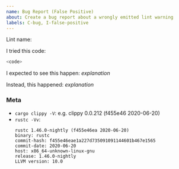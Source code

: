 ```yaml
---
name: Bug Report (False Positive)
about: Create a bug report about a wrongly emitted lint warning
labels: C-bug, I-false-positive
---
```

<!--
Thank you for filing a bug report! 🐛 Please provide a short summary of the bug,
along with any information you feel relevant to replicating the bug.
-->
Lint name:


I tried this code:

```rust
<code>
```

I expected to see this happen: *explanation*

Instead, this happened: *explanation*

### Meta

- `cargo clippy -V`: e.g. clippy 0.0.212 (f455e46 2020-06-20)
- `rustc -Vv`:
  ```
  rustc 1.46.0-nightly (f455e46ea 2020-06-20)
  binary: rustc
  commit-hash: f455e46eae1a227d735091091144601b467e1565
  commit-date: 2020-06-20
  host: x86_64-unknown-linux-gnu
  release: 1.46.0-nightly
  LLVM version: 10.0
  ```
